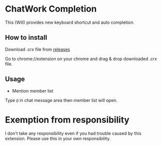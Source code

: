 # ChatWork Completion

This (Will) provides new keyboard shortcut and auto completion.

## How to install

Download .crx file from [releases](https://github.com/shmurakami/chatwork-completion/releases)

Go to chrome://extension on your chrome and drag & drop downloaded .crx file.

## Usage

- Mention member list

Type `@` in chat message area then member list will open.


# Exemption from responsibility

I don't take any responsibility even if you had trouble caused by this extension. Please use this in your own responsibility.


